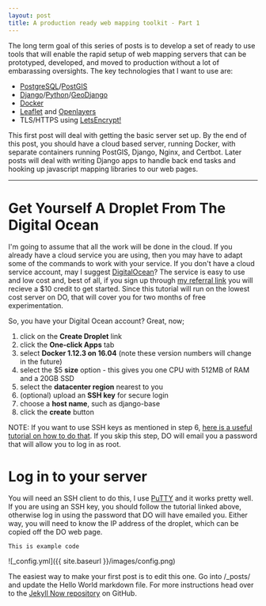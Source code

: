 ```yaml
---
layout: post
title: A production ready web mapping toolkit - Part 1
---
```


The long term goal of this series of posts is to develop a set of ready to use tools that will enable the rapid setup of web mapping servers that can be prototyped, developed, and moved to production without a lot of embarassing oversights.  The key technologies that I want to use are:   

* [PostgreSQL](https://www.postgresql.org)/[PostGIS](http://www.postgis.net)   
* [Django](https://www.djangoproject.com/)/[Python](https://www.python.org/)/[GeoDjango](https://docs.djangoproject.com/en/1.10/ref/contrib/gis/)   
* [Docker](https://www.docker.com/)  
* [Leaflet](http://leafletjs.com/) and [Openlayers](https://openlayers.org/)  
* TLS/HTTPS using [LetsEncrypt!](https://letsencrypt.org/)

This first post will deal with getting the basic server set up.  By the end of this post, you should have a cloud based server, running Docker, with separate containers running PostGIS, Django, Nginx, and Certbot.  Later posts will deal with writing Django apps to handle back end tasks and hooking up javascript mapping libraries to our web pages.   

----------   

# Get Yourself A Droplet From The Digital Ocean   

I'm going to assume that all the work will be done in the cloud.  If you already have a cloud service you are using, then you may have to adapt some of the commands to work with your service.  If you don't have a cloud service account, may I suggest [DigitalOcean](https://www.digitalocean.com/)?  The service is easy to use and low cost and, best of all, if you sign up through [my referral link](https://m.do.co/c/07e7a94179df) you will recieve a $10 credit to get started.  Since this tutorial will run on the lowest cost server on DO, that will cover you for two months of free experimentation.   

So, you have your Digital Ocean account?  Great, now;  
1. click on the __Create Droplet__ link   
2. click the __One-click Apps__ tab   
3. select __Docker 1.12.3 on 16.04__ (note these version numbers will change in the future)   
4. select the $5 __size__ option - this gives you one CPU with 512MB of RAM and a 20GB SSD  
5. select the __datacenter region__ nearest to you  
6. (optional) upload an __SSH key__ for secure login   
7. choose a __host name__, such as django-base   
8. click the __create__ button  

NOTE:  If you want to use SSH keys as mentioned in step 6, [here is a useful tutorial on how to do that](https://www.digitalocean.com/community/tutorials/how-to-use-ssh-keys-with-putty-on-digitalocean-droplets-windows-users).  If you skip this step, DO will email you a password that will allow you to log in as root.   

# Log in to your server  

You will need an SSH client to do this, I use [PuTTY](http://www.chiark.greenend.org.uk/~sgtatham/putty/download.html) and it works pretty well.  If you are using an SSH key, you should follow the tutorial linked above, otherwise log in using the password that DO will have emailed you.  Either way, you will need to know the IP address of the droplet, which can be copied off the DO web page.  

```
This is example code
```

![_config.yml]({{ site.baseurl }}/images/config.png)

The easiest way to make your first post is to edit this one. Go into /_posts/ and update the Hello World markdown file. For more instructions head over to the [Jekyll Now repository](https://github.com/barryclark/jekyll-now) on GitHub.